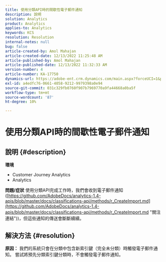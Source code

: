 ```yaml
---
title: 使用分類API時的間歇性電子郵件通知
description: 說明
solution: Analytics
product: Analytics
applies-to: Analytics
keywords: KCS
resolution: Resolution
internal-notes: null
bug: false
article-created-by: Amol Mahajan
article-created-date: 12/13/2022 11:25:48 AM
article-published-by: Amol Mahajan
article-published-date: 12/13/2022 11:32:33 AM
version-number: 4
article-number: KA-17750
dynamics-url: https://adobe-ent.crm.dynamics.com/main.aspx?forceUCI=1&pagetype=entityrecord&etn=knowledgearticle&id=6d00fbe0-d87a-ed11-81ac-6045bd006239
exl-id: a4edfc76-0661-4058-9212-9979398a0e94
source-git-commit: 031c329fb0760f907b7969770a9fa44668a0ba5f
workflow-type: tm+mt
source-wordcount: '87'
ht-degree: 10%

---
```


# 使用分類API時的間歇性電子郵件通知

## 說明 {#description}

<b>環境</b>
- Customer Journey Analytics
- Analytics



<b>問題/症狀</b>
使用分類API完成工作時，我們會收到電子郵件通知([https://github.com/AdobeDocs/analytics-1.4-apis/blob/master/docs/classifications-api/methods/r_CreateImport.md](https://github.com/AdobeDocs/analytics-1.4-apis/blob/master/docs/classifications-api/methods/r_CreateImport.md "關注連結"))，但這些通知的傳送會斷斷續續。


## 解決方法 {#resolution}

<b>原因：</b>
我們的系統只會在分類中包含新索引鍵（完全未分類）時觸發電子郵件通知。 嘗試將預先分類索引鍵分類時，不會觸發電子郵件通知。
